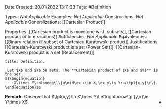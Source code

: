 <div class="topSpace"></div>

Date Created: 20/01/2022 13:11:23
Tags: #Definition

Types: _Not Applicable_
Examples: _Not Applicable_ 
Constructions: _Not Applicable_
Generalizations: [[Cartesian Product]]

Properties: [[Cartesian product is monotone w.r.t. subsets]], [[Cartesian product of intersections]]
Sufficiencies: _Not Applicable_
Equivalences: [[Binary relation iff subset of Cartesian-Kuratowski product]]
Justifications: [[Cartesian-Kuratowski product is a set (Power Set)]], [[Cartesian-Kuratowski product is a set (Replacement)]]

``` ad-Definition
title: Definition.

_Let $X$ and $Y$ be sets. The **Cartesian product of $X$ and $Y$** is the set_
$$\begin{equation}
    X\times Y\coloneqq\l\{u\mid\ex x\in X,\ex y\in Y:u=\tpl{x,y}\r\}.
\end{equation}$$

```

**Remark.** Observe that $\tpl{x,y}\in X\times Y\Leftrightarrow\tpl{y,x}\in Y\times X$.<span style="float:right;">$\blacklozenge$</span>
